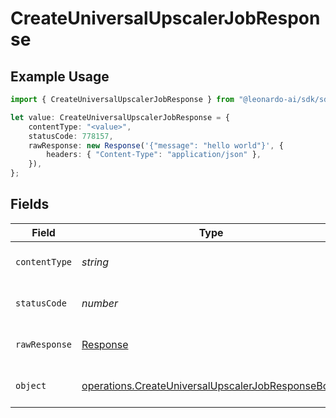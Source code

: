 # CreateUniversalUpscalerJobResponse

## Example Usage

```typescript
import { CreateUniversalUpscalerJobResponse } from "@leonardo-ai/sdk/sdk/models/operations";

let value: CreateUniversalUpscalerJobResponse = {
    contentType: "<value>",
    statusCode: 778157,
    rawResponse: new Response('{"message": "hello world"}', {
        headers: { "Content-Type": "application/json" },
    }),
};
```

## Fields

| Field                                                                                                                         | Type                                                                                                                          | Required                                                                                                                      | Description                                                                                                                   |
| ----------------------------------------------------------------------------------------------------------------------------- | ----------------------------------------------------------------------------------------------------------------------------- | ----------------------------------------------------------------------------------------------------------------------------- | ----------------------------------------------------------------------------------------------------------------------------- |
| `contentType`                                                                                                                 | *string*                                                                                                                      | :heavy_check_mark:                                                                                                            | HTTP response content type for this operation                                                                                 |
| `statusCode`                                                                                                                  | *number*                                                                                                                      | :heavy_check_mark:                                                                                                            | HTTP response status code for this operation                                                                                  |
| `rawResponse`                                                                                                                 | [Response](https://developer.mozilla.org/en-US/docs/Web/API/Response)                                                         | :heavy_check_mark:                                                                                                            | Raw HTTP response; suitable for custom response parsing                                                                       |
| `object`                                                                                                                      | [operations.CreateUniversalUpscalerJobResponseBody](../../../sdk/models/operations/createuniversalupscalerjobresponsebody.md) | :heavy_minus_sign:                                                                                                            | Responses for POST /variations/universal-upscaler                                                                             |